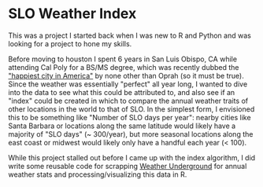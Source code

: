 # SLO Weather Index

This was a project I started back when I was new to R and Python and was looking for a project to hone my skills.   
  
Before moving to houston I spent 6 years in San Luis Obispo, CA while attending Cal Poly for a BS/MS degree, which was recently dubbed the ["happiest city in America"](http://www.oprah.com/oprahshow/happiest-city-in-america-san-luis-obispo-video) by none other than Oprah (so it must be true). Since the weather was essentially "perfect" all year long, I wanted to dive into the data to see what this could be attributed to, and also see if an "index" could be created in which to compare the annual weather traits of other locations in the world to that of SLO. In the simplest form, I envisioned this to be something like "Number of SLO days per year": nearby cities like Santa Barbara or locations along the same latitude would likely have a majority of "SLO days" (~ 300/year), but more seasonal locations along the east coast or midwest would likely only have a handful each year (< 100).   
  
While this project stalled out before I came up with the index algorithm, I did write some reusable code for scrapping [Weather Underground](www.wunderground.com) for annual weather stats and processing/visualizing this data in R.
